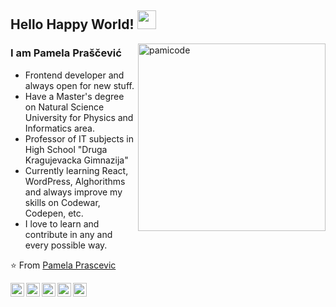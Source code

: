 ## Hello Happy World! <img src="https://raw.githubusercontent.com/iampavangandhi/iampavangandhi/master/gifs/Hi.gif" width="30px">

<img align="right" height="300" alt="pamicode" src="https://user-images.githubusercontent.com/26039708/88279017-a8cef780-cce3-11ea-8ccd-327d35fd5d4b.gif">

### I am Pamela Praščević
- Frontend developer and always open for new stuff.
- Have a Master's degree on Natural Science University for Physics and Informatics area.
- Professor of IT subjects in High School "Druga Kragujevacka Gimnazija" 
- Currently learning React, WordPress, Alghorithms and always improve my skills on Codewar, Codepen, etc.
- I love to learn and contribute in any and every possible way.

⭐️ From [Pamela Prascevic](https://github.com/pamigit)

<a href="https://dev.to/pamigit">
  <img align="left" src="https://d2fltix0v2e0sb.cloudfront.net/dev-badge.svg" alt="Pamela's DEV Profile" width="22px">
</a>
<a href="https://twitter.com/pamizoki">
  <img align="left" alt="Pamela's Twitter" width="22px" src="https://cdn.jsdelivr.net/npm/simple-icons@v3/icons/twitter.svg" />
</a>
<a href="https://linkedin.com/in/pamela-prascevic">
  <img align="left" alt="Pamela's Linkdein" width="22px" src="https://cdn.jsdelivr.net/npm/simple-icons@v3/icons/linkedin.svg" />
</a>
<a href="https://instagram.com/pamela_prascevic/">
  <img align="left" alt="Pamela's Instagram" width="22px" src="https://cdn.jsdelivr.net/npm/simple-icons@v3/icons/instagram.svg" />
</a>
<a href="https://github.com/pamigit">
  <img align="left" alt="Pamela's Github" width="22px" src="https://cdn.jsdelivr.net/npm/simple-icons@v3/icons/github.svg" />
</a>
<!--
**pamigit/pamigit** is a ✨ _special_ ✨ repository because its `README.md` (this file) appears on your GitHub profile.

Here are some ideas to get you started:

- 🔭 I’m currently working on ...
- 🌱 I’m currently learning ...
- 👯 I’m looking to collaborate on ...
- 🤔 I’m looking for help with ...
- 💬 Ask me about ...
- 📫 How to reach me: ...
- 😄 Pronouns: ...
- ⚡ Fun fact: ...
-->
